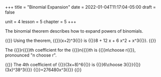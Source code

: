 +++
title = "Binomial Expansion"
date = 2022-01-04T11:17:04-05:00
draft = false

unit = 4
lesson = 5
chapter = 5
+++

The binomial theorem describes how to expand powers of binomials.

{{<eg>}}
Using the theorem, {{<mi>}}(x+2)^3{{</mi>}} is
{{<mi>}}8 + 12 x + 6 x^2 + x^3{{</mi>}}.
{{</eg>}}

The {{<mi>}}r{{</mi>}}th coefficient for the {{<mi>}}n{{</mi>}}th is
{{<mi>}}n\choose r{{</mi>}}, pronounced "n choose r".

{{<eg>}}
The 4th coefficient of {{<mi>}}(3x+8)^6{{</mi>}} is
{{<mi>}}6\choose 3{{</mi>}}{{<mi>}}(3x)^38^3{{</mi>}}
{{<mi>}}=276480x^3{{</mi>}}
{{</eg>}}
